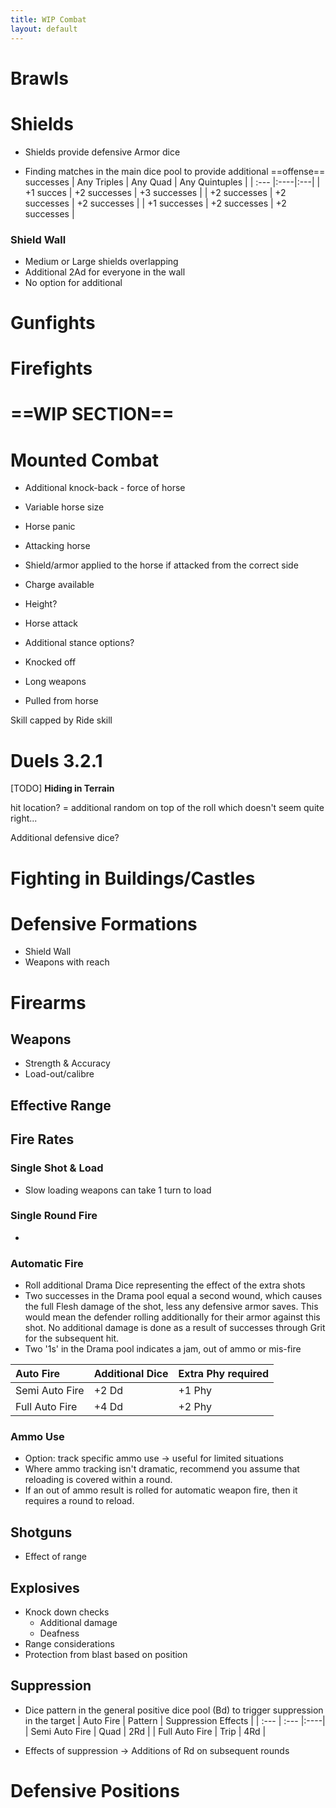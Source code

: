 ```yaml
---
title: WIP Combat
layout: default
---
```


# Brawls


# Shields
- Shields provide defensive Armor dice

- Finding matches in the main dice pool to provide additional ==offense== successes
| Any Triples | Any Quad | Any Quintuples |
| :--- |:----|:---|
| +1 succes | +2 successes | +3 successes |
| +2 successes | +2 successes | +2 successes |
| +1 successes | +2 successes | +2 successes |

### Shield Wall
- Medium or Large shields overlapping
- Additional 2Ad for everyone in the wall
- No option for additional 

# Gunfights
# Firefights
# ==WIP SECTION==


# Mounted Combat
- Additional knock-back - force of horse
- Variable horse size
- Horse panic
- Attacking horse
- Shield/armor applied to the horse if attacked from the correct side
- Charge available
- Height?
- Horse attack

- Additional stance options?

- Knocked off
- Long weapons
- Pulled from horse

Skill capped by Ride skill

# Duels 3.2.1

[TODO]
**Hiding in Terrain**

hit location? = additional random on top of the roll which doesn't seem quite right...

Additional defensive dice?

# Fighting in Buildings/Castles

# Defensive Formations
- Shield Wall
- Weapons with reach


# Firearms

## Weapons
- Strength & Accuracy
- Load-out/calibre

## Effective Range

## Fire Rates

### Single Shot & Load
- Slow loading weapons can take 1 turn to load

### Single Round Fire
- 

### Automatic Fire
- Roll additional Drama Dice representing the effect of the extra shots
- Two successes in the Drama pool equal a second wound, which causes the full Flesh damage of the shot, less any defensive armor saves. This would mean the defender rolling additionally for their armor against this shot. No additional damage is done as a result of successes through Grit for the subsequent hit.
- Two '1s' in the Drama pool indicates a jam, out of ammo or mis-fire

| Auto Fire | Additional Dice | Extra Phy required |
| :--- | :--- |:----|
| Semi Auto Fire | +2 Dd | +1 Phy |
| Full Auto Fire | +4 Dd | +2 Phy |


### Ammo Use
- Option: track specific ammo use -> useful for limited situations 
- Where ammo tracking isn't dramatic, recommend you assume that reloading is covered within a round.
- If an out of ammo result is rolled for automatic weapon fire, then it requires a round to reload.

## Shotguns
- Effect of range

## Explosives
- Knock down checks
	- Additional damage
	- Deafness
- Range considerations
- Protection from blast based on position

## Suppression
- Dice pattern in the general positive dice pool (Bd) to trigger suppression in the target
| Auto Fire | Pattern | Suppression Effects |
| :--- | :--- |:----|
| Semi Auto Fire | Quad | 2Rd |
| Full Auto Fire | Trip | 4Rd |



- Effects of suppression -> Additions of Rd on subsequent rounds

# Defensive Positions

